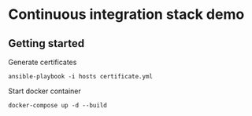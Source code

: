 # Continuous integration stack demo

## Getting started
Generate certificates

    ansible-playbook -i hosts certificate.yml

Start docker container

    docker-compose up -d --build